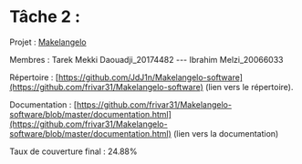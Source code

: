 # Tâche 2 :

Projet : [Makelangelo](https://github.com/umontreal-diro/Makelangelo-software)

Membres : Tarek Mekki Daouadji_20174482 --- Ibrahim Melzi_20066033

Répertoire : [https://github.com/JdJ1n/Makelangelo-software](https://github.com/frivar31/Makelangelo-software) (lien vers le répertoire).

Documentation : [https://github.com/frivar31/Makelangelo-software/blob/master/documentation.html](https://github.com/frivar31/Makelangelo-software/blob/master/documentation.html) (lien vers la documentation)

Taux de couverture final : 24.88%
